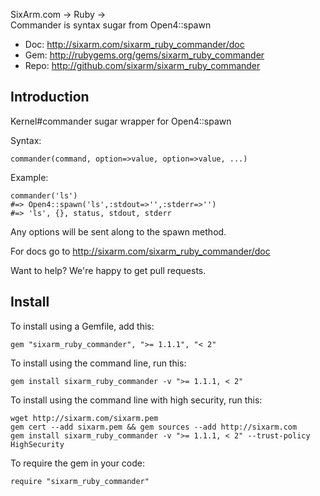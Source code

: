SixArm.com → Ruby → <br> Commander is syntax sugar from Open4::spawn

* Doc: <http://sixarm.com/sixarm_ruby_commander/doc>
* Gem: <http://rubygems.org/gems/sixarm_ruby_commander>
* Repo: <http://github.com/sixarm/sixarm_ruby_commander>
<!--HEADER-SHUT-->


## Introduction

Kernel#commander sugar wrapper for Open4::spawn

Syntax:

    commander(command, option=>value, option=>value, ...)

Example:

    commander('ls')
    #=> Open4::spawn('ls',:stdout=>'',:stderr=>'')
    #=> 'ls', {}, status, stdout, stderr

Any options will be sent along to the spawn method.

For docs go to <http://sixarm.com/sixarm_ruby_commander/doc>

Want to help? We're happy to get pull requests.


<!--INSTALL-OPEN-->

## Install

To install using a Gemfile, add this:

    gem "sixarm_ruby_commander", ">= 1.1.1", "< 2"

To install using the command line, run this:

    gem install sixarm_ruby_commander -v ">= 1.1.1, < 2"

To install using the command line with high security, run this:

    wget http://sixarm.com/sixarm.pem
    gem cert --add sixarm.pem && gem sources --add http://sixarm.com
    gem install sixarm_ruby_commander -v ">= 1.1.1, < 2" --trust-policy HighSecurity

To require the gem in your code:

    require "sixarm_ruby_commander"

<!--INSTALL-SHUT-->
